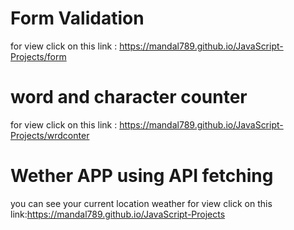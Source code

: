 # Form Validation
for view click on this link : https://mandal789.github.io/JavaScript-Projects/form
# word and character counter
for view click on this link : https://mandal789.github.io/JavaScript-Projects/wrdconter
# Wether APP using API fetching 
you can see your current location  weather
for view click on this link:https://mandal789.github.io/JavaScript-Projects

